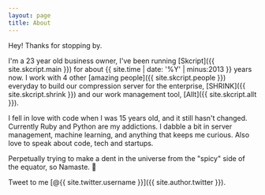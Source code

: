 ```yaml
---
layout: page
title: About
---
```

Hey! Thanks for stopping by.

I'm a 23 year old business owner, I've been running [Skcript]({{ site.skcript.main }}) for about {{ site.time | date: '%Y' | minus:2013 }} years now. I work with 4 other [amazing people]({{ site.skcript.people }}) everyday to build our compression server for the enterprise, [SHRINK]({{ site.skcript.shrink }}) and our work management tool, [Allt]({{ site.skcript.allt }}).

I fell in love with code when I was 15 years old, and it still hasn't changed. Currently Ruby and Python are my addictions. I dabble a bit in server management, machine learning, and anything that keeps me curious. Also love to speak about code, tech and startups.

Perpetually trying to make a dent in the universe from the "spicy" side of the equator, so Namaste. 🙏

Tweet to me [@{{ site.twitter.username }}]({{ site.author.twitter }}).

<!-- # Values -->
<!--
<dl>
  {% for lesson in site.data.lessons %}
    <dt>{{ lesson.attribute }}</dt>
    <dd>{{ lesson.value }}</dd>
  {% endfor %}
</dl> -->
